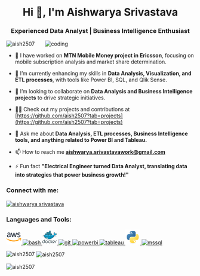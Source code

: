 <h1 align="center">Hi 👋, I'm Aishwarya Srivastava</h1>
<h3 align="center">Experienced Data Analyst | Business Intelligence Enthusiast</h3>
<img align="right" alt="coding" width="400" src="https://cdn.dribbble.com/users/4055494/screenshots/15215756/media/d2b66c4ca0192aa26d103448b3d1518b.gif">

<p align="left"> <img src="https://komarev.com/ghpvc/?username=aish2507&label=Profile%20views&color=0e75b6&style=flat" alt="aish2507" /> </p>

- 🔭 I have worked on **MTN Mobile Money project in Ericsson**, focusing on mobile subscription analysis and market share determination.

- 🌱 I’m currently enhancing my skills in **Data Analysis, Visualization, and ETL processes**, with tools like Power BI, SQL, and Qlik Sense.

- 👯 I’m looking to collaborate on **Data Analysis and Business Intelligence projects** to drive strategic initiatives.

- 👨‍💻 Check out my projects and contributions at [https://github.com/aish2507?tab=projects](https://github.com/aish2507?tab=projects)

- 💬 Ask me about **Data Analysis, ETL processes, Business Intelligence tools, and anything related to Power BI and Tableau.**

- 📫 How to reach me **aishwarya.srivastavawork@gmail.com**

- ⚡ Fun fact **"Electrical Engineer turned Data Analyst, translating data into strategies that power business growth!"**

<h3 align="left">Connect with me:</h3>
<p align="left">
<a href="https://linkedin.com/in/aishwarya srivastava" target="blank"><img align="center" src="https://raw.githubusercontent.com/rahuldkjain/github-profile-readme-generator/master/src/images/icons/Social/linked-in-alt.svg" alt="aishwarya srivastava" height="30" width="40" /></a>
</p>

<h3 align="left">Languages and Tools:</h3>
<p align="left"> 
  <a href="https://aws.amazon.com" target="_blank" rel="noreferrer"> 
    <img src="https://raw.githubusercontent.com/devicons/devicon/master/icons/amazonwebservices/amazonwebservices-original-wordmark.svg" alt="aws" width="40" height="40"/> 
  </a> 
  <a href="https://www.gnu.org/software/bash/" target="_blank" rel="noreferrer"> 
    <img src="https://www.vectorlogo.zone/logos/gnu_bash/gnu_bash-icon.svg" alt="bash" width="40" height="40"/> 
  </a> 
  <a href="https://www.docker.com/" target="_blank" rel="noreferrer"> 
    <img src="https://raw.githubusercontent.com/devicons/devicon/master/icons/docker/docker-original-wordmark.svg" alt="docker" width="40" height="40"/> 
  </a> 
  <a href="https://git-scm.com/" target="_blank" rel="noreferrer"> 
    <img src="https://www.vectorlogo.zone/logos/git-scm/git-scm-icon.svg" alt="git" width="40" height="40"/> 
  </a> 
  <a href="https://powerbi.microsoft.com/" target="_blank" rel="noreferrer"> 
    <img src="https://www.vectorlogo.zone/logos/microsoft_powerbi/microsoft_powerbi-icon.svg" alt="powerbi" width="40" height="40"/> 
  </a> 
  <a href="https://www.tableau.com/" target="_blank" rel="noreferrer"> 
    <img src="https://www.vectorlogo.zone/logos/tableau/tableau-icon.svg" alt="tableau" width="40" height="40"/> 
  </a> 
  <a href="https://www.python.org" target="_blank" rel="noreferrer"> 
    <img src="https://raw.githubusercontent.com/devicons/devicon/master/icons/python/python-original.svg" alt="python" width="40" height="40"/> 
  </a> 
  <a href="https://www.microsoft.com/sql-server" target="_blank" rel="noreferrer"> 
    <img src="https://www.vectorlogo.zone/logos/microsoft_sql/microsoft_sql-icon.svg" alt="mssql" width="40" height="40"/> 
  </a> 
</p>

<p><img align="left" src="https://github-readme-stats.vercel.app/api/top-langs?username=aish2507&show_icons=true&locale=en&layout=compact" alt="aish2507" /></p>

<p>&nbsp;<img align="center" src="https://github-readme-stats.vercel.app/api?username=aish2507&show_icons=true&locale=en" alt="aish2507" /></p>

<p><img align="center" src="https://github-readme-streak-stats.herokuapp.com/?user=aish2507&" alt="aish2507" /></p>
